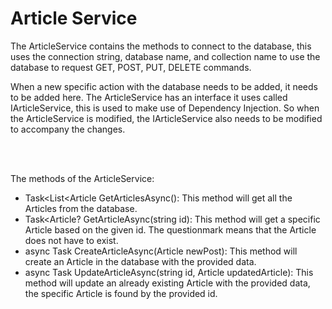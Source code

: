 # Article Service

The ArticleService contains the methods to connect to the database, this uses the connection string, database name, and collection name to use the database to  request GET, POST, PUT, DELETE commands.

When a new specific action with the database needs to be added, it needs to be added here. The ArticleService has an interface it uses called IArticleService, this is used to make use of Dependency Injection. So when the ArticleService is modified, the IArticleService also needs to be modified to accompany the changes.

<br></br>

The methods of the ArticleService:
- Task<List<Article GetArticlesAsync(): This method will get all the Articles from the database.
- Task<Article? GetArticleAsync(string id): This method will get a specific Article based on the given id. The questionmark means that the Article does not have to exist.
- async Task CreateArticleAsync(Article newPost): This method will create an Article in the database with the provided data.
- async Task UpdateArticleAsync(string id, Article updatedArticle): This method will update an already existing Article with the provided data, the specific Article is found by the provided id.
